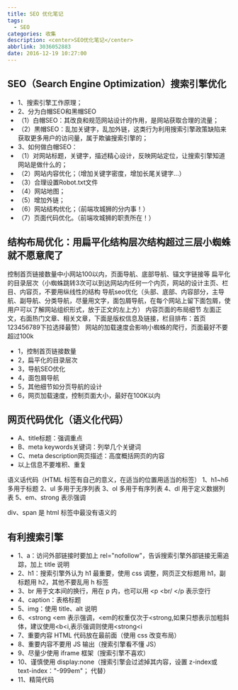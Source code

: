 ```yaml
---
title: SEO 优化笔记
tags:
  - SEO
categories: 收集
description: <center>SEO优化笔记</center>
abbrlink: 3036052883
date: 2016-12-19 10:27:00
---
```

## SEO（Search Engine Optimization）搜索引擎优化
* 1、搜索引擎工作原理；
* 2、分为白帽SEO和黑帽SEO
* （1）白帽SEO：其改良和规范网站设计的作用，是网站获取合理的流量；
* （2）黒帽SEO：乱加关键字，乱加外链，这类行为利用搜索引擎政策缺陷来获取更多用户的访问量，属于欺骗搜索引擎的；
* 3、如何做白帽SEO：
* （1）对网站标题，关键字，描述精心设计，反映网站定位，让搜索引擎知道网站是做什么的；
* （2）网站内容优化；（增加关键字密度，增加长尾关键字...）
* （3）合理设置Robot.txt文件
* （4）网站地图；
* （5）增加外链；
* （6）网站结构优化；（前端攻城狮的分内事！）
* （7）页面代码优化。（前端攻城狮的职责所在！）

## 结构布局优化：用扁平化结构层次结构超过三层小蜘蛛就不愿意爬了
控制首页链接数量中小网站100以内，页面导航、底部导航、锚文字链接等
扁平化的目录层次（小蜘蛛跳转3次可以到达网站内任何一个内页，网站的设计主页、栏目、内容页，不要用纵线性的结构
导航seo优化（头部、底部、内容部分，主导航、副导航、分类导航，尽量用文字，面包屑导航，在每个网站上留下面包屑，使用户可以了解网站组织形式，放于正文的左上方）
内容页面的布局细节
左面正文，右面热门文章、相关文章，下面是版权信息及链接，栏目排布：首页123456789下拉选择最赞）
网站的加载速度会影响小蜘蛛的爬行，页面最好不要超过100k
* 1，控制首页链接数量
* 2，扁平化的目录层次
* 3，导航SEO优化
* 4，面包屑导航
* 5，其他细节如分页导航的设计
* 6，网页加载速度，控制页面大小，最好在100K以内

## 网页代码优化（语义化代码）
* A、title标题：强调重点
* B、meta keywords关键词：列举几个关键词
* C、meta description网页描述：高度概括网页的内容
* 以上信息不要堆积、重复

语义话代码（HTML 标签有自己的意义，在适当的位置用适当的标签）
1、h1~h6 多用于标题
2、ul 多用于无序列表
3、ol 多用于有序列表 
4、dl 用于定义数据列表
5、em、strong 表示强调

div、span 是 html 标签中最没有语义的

## 有利搜索引擎
* 1、a：访问外部链接时要加上 rel="nofollow"，告诉搜索引擎外部链接无需追踪，加上 title 说明
* 2、h1：搜索引擎外认为 h1 最重要，使用 css 调整，网页正文标题用 h1，副标题用 h2，其他不要乱用 h 标签
* 3、br 用于文本间的换行，用在 p 内，也可以用 <p <br/ </p 表示空行
* 4、caption：表格标题
* 5、img：使用 title、alt 说明
* 6、<strong <em 表示强调，<em的权重仅次于<strong,如果只想表示加粗斜体，建议使用<b<i,表示强调则使用<strong<i
* 7、重要内容 HTML 代码放在最前面（使用 css 改变布局）
* 8、重要内容不要用 JS 输出（搜索引擎看不懂 JS）
* 9、尽量少使用 iframe 框架（搜索引擎不喜欢）
* 10、谨慎使用 display:none（搜索引擎会过滤掉其内容，设置 z-index或text-index："-999em"； 代替）
* 11、精简代码


